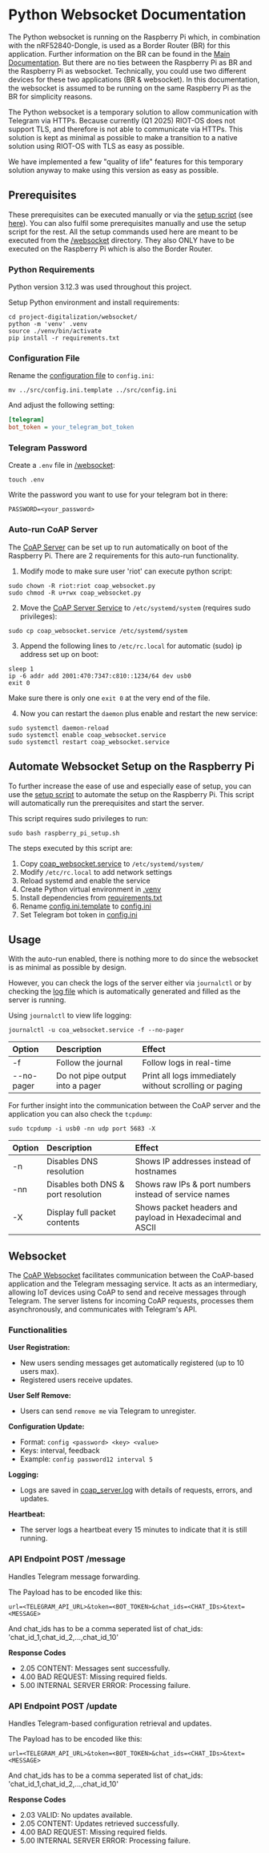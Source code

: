 # Python Websocket Documentation

The Python websocket is running on the Raspberry Pi which, in combination with the nRF52840-Dongle, is used as a 
Border Router (BR) for this application. Further information on the BR can be found in the [Main Documentation](../README.md).
But there are no ties between the Raspberry Pi as BR and the Raspberry Pi as websocket. Technically, you 
could use two different devices for these two applications (BR & websocket). In this documentation, the 
websocket is assumed to be running on the same Raspberry Pi as the BR for simplicity reasons.

The Python websocket is a temporary solution to allow communication with Telegram via HTTPs. Because currently (Q1 2025) 
RIOT-OS does not support TLS, and therefore is not able to communicate via HTTPs. This solution is kept as minimal as 
possible to make a transition to a native solution using RIOT-OS with TLS as easy as possible. 

We have implemented a few "quality of life" features for this temporary solution anyway to make using this 
version as easy as possible. 

## Prerequisites 

These prerequisites can be executed manually or via the [setup script](./raspberry_pi_setup.sh) (see [here](#automate-websocket-setup-on-the-raspberry-pi)).
You can also fulfil some prerequisites manually and use the setup script for the rest. All the setup commands used here 
are meant to be executed from the [/websocket](../websocket) directory. They also ONLY have to be executed on the 
Raspberry Pi which is also the Border Router.

### Python Requirements

Python version 3.12.3 was used throughout this project.

Setup Python environment and install requirements:
```shell
cd project-digitalization/websocket/
python -m 'venv' .venv
source ./venv/bin/activate
pip install -r requirements.txt
```

### Configuration File

Rename the [configuration file](../src/config.ini.template) to `config.ini`:
```shell
mv ../src/config.ini.template ../src/config.ini
```

And adjust the following setting: 
```ini
[telegram]
bot_token = your_telegram_bot_token
```

### Telegram Password

Create a `.env` file in [/websocket](../websocket):
```shell
touch .env
```

Write the password you want to use for your telegram bot in there:
```dotenv
PASSWORD=<your_password>
```

### Auto-run CoAP Server

The [CoAP Server](./coap_websocket.py) can be set up to run automatically on boot of the Raspberry Pi. There are 2 
requirements for this auto-run functionality.

1. Modify  mode to make sure user 'riot' can execute python script:
```shell
sudo chown -R riot:riot coap_websocket.py
sudo chmod -R u+rwx coap_websocket.py
```

2. Move the [CoAP Server Service](./coap_websocket.service) to `/etc/systemd/system` (requires sudo privileges):
```shell
sudo cp coap_websocket.service /etc/systemd/system
```

3. Append the following lines to `/etc/rc.local` for automatic (sudo) ip address set up on boot:
```shell
sleep 1
ip -6 addr add 2001:470:7347:c810::1234/64 dev usb0
exit 0
```

Make sure there is only one `exit 0` at the very end of the file.

4. Now you can restart the `daemon` plus enable and restart the new service:
```shell
sudo systemctl daemon-reload
sudo systemctl enable coap_websocket.service
sudo systemctl restart coap_websocket.service
```


## Automate Websocket Setup on the Raspberry Pi

To further increase the ease of use and especially ease of setup, you can use the [setup script](./raspberry_pi_setup.sh) 
to automate the setup on the Raspberry Pi. This script will automatically run the prerequisites and start the server.

This script requires sudo privileges to run:
```shell
sudo bash raspberry_pi_setup.sh
```

The steps executed by this script are:
1. Copy [coap_websocket.service](./coap_websocket.service) to `/etc/systemd/system/`
2. Modify `/etc/rc.local` to add network settings
3. Reload systemd and enable the service
4. Create Python virtual environment in [.venv](./.venv)
5. Install dependencies from [requirements.txt](./requirements.txt)
6. Rename [config.ini.template](../src/config.ini.template) to [config.ini](../src/config.ini)
7. Set Telegram bot token in [config.ini](../src/config.ini)


## Usage

With the auto-run enabled, there is nothing more to do since the websocket is as minimal as possible by design.

However, you can check the logs of the server either via `journalctl` or by checking the [log file](./coap_server.log) 
which is automatically generated and filled as the server is running.

Using `journalctl` to view life logging:
```shell
journalctl -u coa_websocket.service -f --no-pager
```

<table>
    <thead>
        <tr>
            <th style="text-align: left;">Option</th>
            <th style="text-align: left;">Description</th>
            <th style="text-align: left;">Effect</th>
        </tr>
    </thead>
    <tbody>
        <tr>
            <td>-f</td>
            <td>Follow the journal</td>
            <td>Follow logs in real-time</td>
        </tr>
        <tr>
            <td>--no-pager</td>
            <td>Do not pipe output into a pager</td>
            <td>Print all logs immediately without scrolling or paging</td>
        </tr>
    </tbody>
</table>

For further insight into the communication between the CoAP server and the application you can also check the `tcpdump`:
```shell
sudo tcpdump -i usb0 -nn udp port 5683 -X
```

<table>
    <thead>
        <tr>
            <th style="text-align: left;">Option</th>
            <th style="text-align: left;">Description</th>
            <th style="text-align: left;">Effect</th>
        </tr>
    </thead>
    <tbody>
        <tr>
            <td>-n</td>
            <td>Disables DNS resolution</td>
            <td>Shows IP addresses instead of hostnames</td>
        </tr>
        <tr>
            <td>-nn</td>
            <td>Disables both DNS & port resolution</td>
            <td>Shows raw IPs & port numbers instead of service names</td>
        </tr>
        <tr>
            <td>-X</td>
            <td>Display full packet contents</td>
            <td>Shows packet headers and payload in Hexadecimal and ASCII</td>
        </tr>
    </tbody>
</table>


## Websocket

The [CoAP Websocket](./coap_websocket.py) facilitates communication between the CoAP-based application and the Telegram 
messaging service. It acts as an intermediary, allowing IoT devices using CoAP to send and receive messages through 
Telegram. The server listens for incoming CoAP requests, processes them asynchronously, and communicates with 
Telegram's API.

### Functionalities

**User Registration:**
* New users sending messages get automatically registered (up to 10 users max). 
* Registered users receive updates.

**User Self Remove:**
* Users can send `remove me` via Telegram to unregister.

**Configuration Update:**
* Format: `config <password> <key> <value>`
* Keys: interval, feedback
* Example: `config password12 interval 5`

**Logging:**
* Logs are saved in [coap_server.log](./coap_server.log) with details of requests, errors, and updates.

**Heartbeat:**
* The server logs a heartbeat every 15 minutes to indicate that it is still running.


### API Endpoint POST /message

Handles Telegram message forwarding.

The Payload has to be encoded like this:
```shell
url=<TELEGRAM_API_URL>&token=<BOT_TOKEN>&chat_ids=<CHAT_IDs>&text=<MESSAGE>
```
And chat_ids has to be a comma seperated list of chat_ids: 'chat_id_1,chat_id_2,...,chat_id_10'

**Response Codes**
* 2.05 CONTENT: Messages sent successfully.
* 4.00 BAD REQUEST: Missing required fields.
* 5.00 INTERNAL SERVER ERROR: Processing failure.

### API Endpoint POST /update

Handles Telegram-based configuration retrieval and updates.

The Payload has to be encoded like this:
```shell
url=<TELEGRAM_API_URL>&token=<BOT_TOKEN>&chat_ids=<CHAT_IDs>&text=<MESSAGE>
```
And chat_ids has to be a comma seperated list of chat_ids: 'chat_id_1,chat_id_2,...,chat_id_10'

**Response Codes**
* 2.03 VALID: No updates available.
* 2.05 CONTENT: Updates retrieved successfully.
* 4.00 BAD REQUEST: Missing required fields.
* 5.00 INTERNAL SERVER ERROR: Processing failure.

<!--
Run the application:
```shell
python websocket.py -u"<websocket-url>"
```

Test with python:
```shell
python send_coap_request.py -u"<websocket-url>" -i "<chat-id>" -m "<message>"
```

Get the chat-id from `https://api.telegram.org/bot<actual-telegram_bot-token>/getUpdates`. This will return a list of
all chats with the telegram bot. Search for your username and get the `id` from it. Example website:
```json
{
  "ok": true,
  "result": [
    {
      "update_id": 123456789,
      "message": {
        "message_id": 1,
        "from": {
          "id": 12345678,
          "is_bot": false,
          "first_name": "John",
          "last_name": "Doe",
          "username": "johndoe",
          "language_code": "en"
        },
        "chat": {
          "id": 12345679,
          "first_name": "John",
          "last_name": "Doe",
          "username": "johndoe",
          "type": "private"
        },
        "date": 1678901234,
        "text": "Hello"
      }
    }
  ]
}

```
-->
